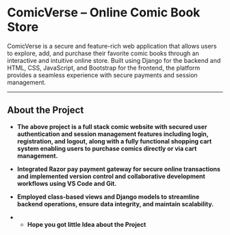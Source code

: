 #  ComicVerse – Online Comic Book Store

ComicVerse is a secure and feature-rich web application that allows users to explore, add, and purchase their favorite comic books through an interactive and intuitive online store. Built using Django for the backend and HTML, CSS, JavaScript, and Bootstrap for the frontend, the platform provides a seamless experience with secure payments and session management.

---

##  About the Project

-  **The above project is a full stack comic website with secured user authentication and session management features including login,
registration, and logout, along with a fully functional shopping cart system enabling users to purchase comics directly or
via cart management.**  
 

-  **Integrated Razor pay payment gateway for secure online transactions and implemented version control and collaborative
development workflows using VS Code and Git.**  

-  **Employed class-based views and Django models to streamline backend operations, ensure data integrity, and maintain
scalability.**  
  


  - -  **Hope you got little Idea about the Project** 

